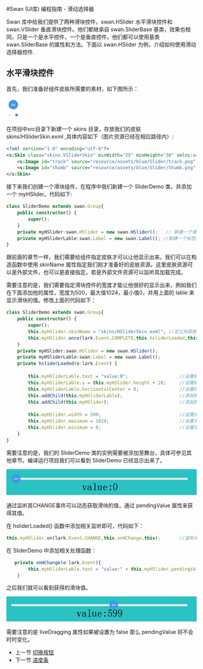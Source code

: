 #Swan (UI库) 编程指南 - 滑动选择器

Swan 库中给我们提供了两种滑块控件，swan.HSlider 水平滑块控件和 swan.VSlider 垂直滑块控件。他们都继承自 swan.SliderBase 基类，效果也相同，只是一个是水平控件，一个是垂直控件。他们都可以使用基类 swan.SliderBase 的属性和方法。下面以 swan.HSlider 为例，介绍如何使用滑动选择器控件.

## 水平滑块控件

首先，我们准备好组件皮肤所需要的素材，如下图所示：

![](image/7-7-slider-skin.png)

在项目中src目录下新建一个 skins 目录，存放我们的皮肤 skins/HSliderSkin.exml ,具体内容如下（图片资源已经在相应路径内）:

``` XML
<?xml version="1.0" encoding="utf-8"?>
<s:Skin class="skins.VSliderSkin" minWidth="25" minHeight="30" xmlns:s="http://ns.egret.com/swan">
    <s:Image id="track" source="resource/assets/blue/Slider/track.png" scale9Grid="1,1,4,4" width="7" height="100%" horizontalCenter="0"/>
    <s:Image id="thumb" source="resource/assets/blue/Slider/thumb.png" horizontalCenter="0" />
</s:Skin>
```

接下来我们创建一个滑块组件，在程序中我们新建一个 SliderDemo 类，并添加一个 myHSlider。代码如下:

``` TypeScript
class SliderDemo extends swan.Group{
    public constructor() {
        super();
    }
    private myHSlider:swan.HSlider = new swan.HSlider();   // 新建一个滑块
    private myHSliderLable:swan.Label = new swan.Label(); //新建一个标签用于以后显示滑块的值
}
```

跟前面的章节一样，我们需要给组件指定皮肤才可以让他显示出来。我们可以在构造函数中使用 skinName 属性指定我们刚才准备好的皮肤资源。这里皮肤资源可以是外部文件，也可以是直接指定。若是外部文件资源可以监听其加载完成。

需要注意的是，我们需要指定滑块控件的宽度才能让他很好的显示出来，例如我们在下面添加他的属性，宽度为500，最大值1024，最小值0，并用上面的 lable 来显示滑块的值。修改上面的代码如下：

``` TypeScript
class SliderDemo extends swan.Group{
    public constructor() {
        super();
        this.myHSlider.skinName = "skins/HSliderSkin.exml"; //定义外部皮肤文件
        this.myHSlider.once(lark.Event.COMPLETE,this.hsliderLoaded,this); //监听加载完成
    }
    private myHSlider:swan.HSlider = new swan.HSlider();
    private myHSliderLable:swan.Label = new swan.Label();
    private hsliderLoaded(e:lark.Event) {
        
        this.myHSliderLable.text = "value:0";                   //设置标签的初始值
        this.myHSliderLable.y = this.myHSlider.height + 10;     //设置标签在滑块的下面
        this.myHSliderLable.horizontalCenter = 0;               //设置标签的居中属性
        this.addChild(this.myHSliderLable);                     //添加到显示列表
        this.addChild(this.myHSlider);                          //添加到显示列表

        this.myHSlider.width = 500;                             //设置滑块的宽度
        this.myHSlider.maximum = 1024;                          //设置滑块的最大值
        this.myHSlider.minimum = 0;                             //设置滑块的最小值
    }
}
```

需要注意的是，我们的 SliderDemo 类的实例需要被添加至舞台，具体可参见其他章节。编译运行项目我们可以看到 SliderDemo 已经显示出来了。

![](image/7-7-slider-1.png)

通过监听其CHANGE事件可以动态获取滑块的值，通过 pendingValue 属性来获得其值。

在 hsliderLoaded() 函数中添加相关监听即可，代码如下：

``` TypeScript
this.myHSlider.on(lark.Event.CHANGE,this.onHChange,this);       //监听滑块滑动的过程
```

在 SliderDemo 中添加相关处理函数：

``` TypeScript
   private onHChange(e:lark.Event){
        this.myHSliderLable.text = "value:" + this.myHSlider.pendingValue;  //将滑块的值显示出来
    }
```

之后我们就可以看到获得的滑块值。

![](image/7-7-slider-2.png)

需要注意的是 liveDragging 属性如果被设置为 false 那么 pendingValue 将不会时时变化。

* 上一节 [切换按钮](7-6-toggle.md)
* 下一节 [进度条](7-8-progressbar.md)